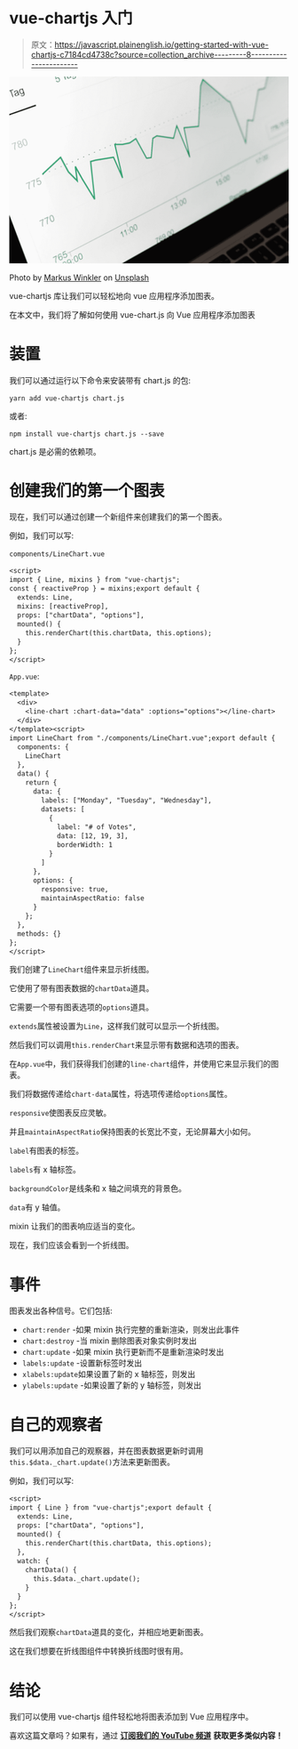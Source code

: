 # vue-chartjs 入门

> 原文：<https://javascript.plainenglish.io/getting-started-with-vue-chartjs-c7184cd4738c?source=collection_archive---------8----------------------->

![](img/9eafa749741ceb381e9660d67efe6365.png)

Photo by [Markus Winkler](https://unsplash.com/@markuswinkler?utm_source=medium&utm_medium=referral) on [Unsplash](https://unsplash.com?utm_source=medium&utm_medium=referral)

vue-chartjs 库让我们可以轻松地向 vue 应用程序添加图表。

在本文中，我们将了解如何使用 vue-chart.js 向 Vue 应用程序添加图表

# 装置

我们可以通过运行以下命令来安装带有 chart.js 的包:

```
yarn add vue-chartjs chart.js
```

或者:

```
npm install vue-chartjs chart.js --save
```

chart.js 是必需的依赖项。

# 创建我们的第一个图表

现在，我们可以通过创建一个新组件来创建我们的第一个图表。

例如，我们可以写:

`components/LineChart.vue`

```
<script>
import { Line, mixins } from "vue-chartjs";
const { reactiveProp } = mixins;export default {
  extends: Line,
  mixins: [reactiveProp],
  props: ["chartData", "options"],
  mounted() {
    this.renderChart(this.chartData, this.options);
  }
};
</script>
```

`App.vue`:

```
<template>
  <div>
    <line-chart :chart-data="data" :options="options"></line-chart>
  </div>
</template><script>
import LineChart from "./components/LineChart.vue";export default {
  components: {
    LineChart
  },
  data() {
    return {
      data: {
        labels: ["Monday", "Tuesday", "Wednesday"],
        datasets: [
          {
            label: "# of Votes",
            data: [12, 19, 3],
            borderWidth: 1
          }
        ]
      },
      options: {
        responsive: true,
        maintainAspectRatio: false
      }
    };
  },
  methods: {}
};
</script>
```

我们创建了`LineChart`组件来显示折线图。

它使用了带有图表数据的`chartData`道具。

它需要一个带有图表选项的`options`道具。

`extends`属性被设置为`Line`，这样我们就可以显示一个折线图。

然后我们可以调用`this.renderChart`来显示带有数据和选项的图表。

在`App.vue`中，我们获得我们创建的`line-chart`组件，并使用它来显示我们的图表。

我们将数据传递给`chart-data`属性，将选项传递给`options`属性。

`responsive`使图表反应灵敏。

并且`maintainAspectRatio`保持图表的长宽比不变，无论屏幕大小如何。

`label`有图表的标签。

`labels`有 x 轴标签。

`backgroundColor`是线条和 x 轴之间填充的背景色。

`data`有 y 轴值。

mixin 让我们的图表响应适当的变化。

现在，我们应该会看到一个折线图。

# 事件

图表发出各种信号。它们包括:

*   `chart:render` -如果 mixin 执行完整的重新渲染，则发出此事件
*   `chart:destroy` -当 mixin 删除图表对象实例时发出
*   `chart:update` -如果 mixin 执行更新而不是重新渲染时发出
*   `labels:update` -设置新标签时发出
*   `xlabels:update`如果设置了新的 x 轴标签，则发出
*   `ylabels:update` -如果设置了新的 y 轴标签，则发出

# 自己的观察者

我们可以用添加自己的观察器，并在图表数据更新时调用`this.$data._chart.update()`方法来更新图表。

例如，我们可以写:

```
<script>
import { Line } from "vue-chartjs";export default {
  extends: Line,
  props: ["chartData", "options"],
  mounted() {
    this.renderChart(this.chartData, this.options);
  },
  watch: {
    chartData() {
      this.$data._chart.update();
    }
  }
};
</script>
```

然后我们观察`chartData`道具的变化，并相应地更新图表。

这在我们想要在折线图组件中转换折线图时很有用。

# 结论

我们可以使用 vue-chartjs 组件轻松地将图表添加到 Vue 应用程序中。

喜欢这篇文章吗？如果有，通过 [**订阅我们的 YouTube 频道**](https://www.youtube.com/channel/UCtipWUghju290NWcn8jhyAw?sub_confirmation=true) **获取更多类似内容！**